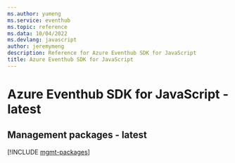 ```yaml
---
ms.author: yumeng
ms.service: eventhub
ms.topic: reference
ms.data: 10/04/2022
ms.devlang: javascript
author: jeremymeng
description: Reference for Azure Eventhub SDK for JavaScript
title: Azure Eventhub SDK for JavaScript
---
```

# Azure Eventhub SDK for JavaScript - latest

## Management packages - latest
[!INCLUDE [mgmt-packages](eventhub-mgmt-index.md)]